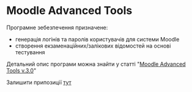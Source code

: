 # Moodle Advanced Tools

Програмне зебезпечення призначене:

- генерація логінів та паролів користувачів для системи Moodle
- створення екзаменаційних/залікових відомостей на основі тестування

Детальний опис програми можна знайти у статті "[Moodle Advanced Tools v.3.0](http://brun.if.ua/programs/moodle-advanced-tools-v30)"

Залишити припозиції [тут](https://github.com/NUOG/Moodle-AT/issues)


